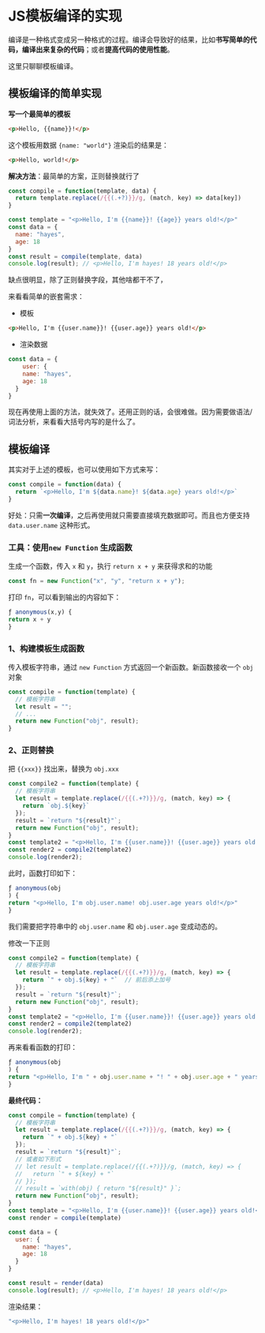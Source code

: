 # JS模板编译的实现

编译是一种格式变成另一种格式的过程。编译会导致好的结果，比如**书写简单的代码，编译出来复杂的代码**；或者**提高代码的使用性能**。

这里只聊聊模板编译。



## 模板编译的简单实现

**写一个最简单的模板**

```html
<p>Hello, {{name}}!</p>
```

这个模板用数据 `{name: "world"}` 渲染后的结果是：

```html
<p>Hello, world!</p>
```

**解决方法**：最简单的方案，正则替换就行了

```js
const compile = function(template, data) {
  return template.replace(/{{(.+?)}}/g, (match, key) => data[key])
}

const template = "<p>Hello, I'm {{name}}! {{age}} years old!</p>"
const data = {
  name: "hayes",
  age: 18
}
const result = compile(template, data)
console.log(result); // <p>Hello, I'm hayes! 18 years old!</p>
```

缺点很明显，除了正则替换字段，其他啥都干不了，

来看看简单的嵌套需求：

- 模板

```html
<p>Hello, I'm {{user.name}}! {{user.age}} years old!</p>
```

- 渲染数据

```js
const data = {
	user: {
    name: "hayes",
    age: 18
  }
}
```

现在再使用上面的方法，就失效了。还用正则的话，会很难做。因为需要做语法/词法分析，来看看大括号内写的是什么了。



## 模板编译

其实对于上述的模板，也可以使用如下方式来写：

```js
const compile = function(data) {
  return `<p>Hello, I'm ${data.name}! ${data.age} years old!</p>`
}
```

好处：只需**一次编译**，之后再使用就只需要直接填充数据即可。而且也方便支持 `data.user.name` 这种形式。



### 工具：使用`new Function` 生成函数

生成一个函数，传入 `x` 和 `y`，执行 `return x + y` 来获得求和的功能

```js
const fn = new Function("x", "y", "return x + y");
```

打印 `fn`，可以看到输出的内容如下：

```js
ƒ anonymous(x,y) {
return x + y
}
```



### 1、构建模板生成函数

传入模板字符串，通过 `new Function` 方式返回一个新函数。新函数接收一个 `obj` 对象

```js
const compile = function(template) {
  // 模板字符串
  let result = "";
  // ...
  return new Function("obj", result);
}
```

### 2、正则替换

把 `{{xxx}}` 找出来，替换为 `obj.xxx`

```js
const compile2 = function(template) {
  // 模板字符串
  let result = template.replace(/{{(.+?)}}/g, (match, key) => {
    return `obj.${key}`
  });
  result = `return "${result}"`;
  return new Function("obj", result);
}
const template2 = "<p>Hello, I'm {{user.name}}! {{user.age}} years old!</p>"
const render2 = compile2(template2)
console.log(render2);
```

此时，函数打印如下：

```js
ƒ anonymous(obj
) {
return "<p>Hello, I'm obj.user.name! obj.user.age years old!</p>"
}
```

我们需要把字符串中的 `obj.user.name` 和 `obj.user.age` 变成动态的。

修改一下正则

```js
const compile2 = function(template) {
  // 模板字符串
  let result = template.replace(/{{(.+?)}}/g, (match, key) => {
    return `" + obj.${key} + "`  // 前后添上加号
  });
  result = `return "${result}"`;
  return new Function("obj", result);
}
const template2 = "<p>Hello, I'm {{user.name}}! {{user.age}} years old!</p>"
const render2 = compile2(template2)
console.log(render2);
```

再来看看函数的打印：

```js
ƒ anonymous(obj
) {
return "<p>Hello, I'm " + obj.user.name + "! " + obj.user.age + " years old!</p>"
}
```

**最终代码：**

```js
const compile = function(template) {
  // 模板字符串
  let result = template.replace(/{{(.+?)}}/g, (match, key) => {
    return `" + obj.${key} + "`
  });
  result = `return "${result}"`;
  // 或者如下形式
  // let result = template.replace(/{{(.+?)}}/g, (match, key) => {
  //   return `" + ${key} + "`
  // });
  // result = `with(obj) { return "${result}" }`;
  return new Function("obj", result);
}
const template = "<p>Hello, I'm {{user.name}}! {{user.age}} years old!</p>"
const render = compile(template)

const data = {
  user: {
    name: "hayes",
    age: 18
  }
}

const result = render(data)
console.log(result); // <p>Hello, I'm hayes! 18 years old!</p>
```

渲染结果：

```js
"<p>Hello, I'm hayes! 18 years old!</p>"
```























